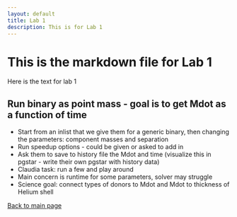 ```yaml
---
layout: default
title: Lab 1
description: This is for Lab 1
---
```



# This is the markdown file for Lab 1

Here is the text for lab 1

## Run binary as point mass - goal is to get Mdot as a function of time
* Start from an inlist that we give them for a generic binary, then changing the parameters: component masses and separation
* Run speedup options - could be given or asked to add in
* Ask them to save to history file the Mdot and time (visualize this in pgstar - write their own pgstar with history data)
* Claudia task: run a few and play around
* Main concern is runtime for some parameters, solver may struggle
* Science goal: connect types of donors to Mdot and Mdot to thickness of Helium shell







[Back to main page](./)
